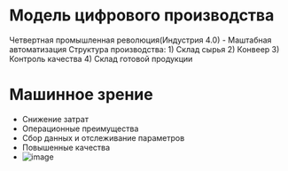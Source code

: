 # Модель цифрового производства
Четвертная промышленная революция(Индустрия 4.0) - Маштабная автоматизация
Структура производства: 1) Склад сырья 2) Конвеер 3) Контроль качества 4) Склад готовой продукции 
# Машинное зрение
* Снижение затрат 
* Операционные преимущества
* Сбор данных и отслеживание параметров
* Повышенные качества
* ![image](https://user-images.githubusercontent.com/97594420/188415704-e4ba810e-c4a5-4018-abe2-47d5a987064f.png)
